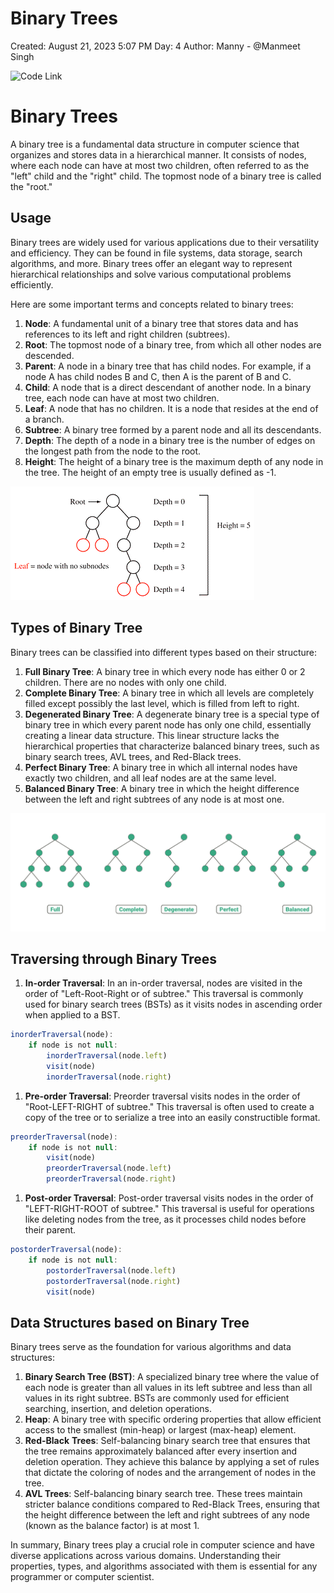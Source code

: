 # Binary Trees

Created: August 21, 2023 5:07 PM
Day: 4
Author: Manny - @Manmeet Singh

![Code Link](https://github.com/manmeetsingh7781/100DaysOfCode/tree/main/Day%20-%204/Code)
# Binary Trees

A binary tree is a fundamental data structure in computer science that organizes and stores data in a hierarchical manner. It consists of nodes, where each node can have at most two children, often referred to as the "left" child and the "right" child. The topmost node of a binary tree is called the "root."

## Usage

Binary trees are widely used for various applications due to their versatility and efficiency. They can be found in file systems, data storage, search algorithms, and more. Binary trees offer an elegant way to represent hierarchical relationships and solve various computational problems efficiently.

Here are some important terms and concepts related to binary trees:

1. **Node**: A fundamental unit of a binary tree that stores data and has references to its left and right children (subtrees).
2. **Root**: The topmost node of a binary tree, from which all other nodes are descended.
3. **Parent**: A node in a binary tree that has child nodes. For example, if a node A has child nodes B and C, then A is the parent of B and C.
4. **Child**: A node that is a direct descendant of another node. In a binary tree, each node can have at most two children.
5. **Leaf**: A node that has no children. It is a node that resides at the end of a branch.
6. **Subtree**: A binary tree formed by a parent node and all its descendants.
7. **Depth**: The depth of a node in a binary tree is the number of edges on the longest path from the node to the root.
8. **Height**: The height of a binary tree is the maximum depth of any node in the tree. The height of an empty tree is usually defined as -1.

![Levels and Depth](https://github.com/manmeetsingh7781/100DaysOfCode/blob/main/Day%20-%204/Images/levels.png)

## Types of Binary Tree

Binary trees can be classified into different types based on their structure:

1. **Full Binary Tree**: A binary tree in which every node has either 0 or 2 children. There are no nodes with only one child.
2. **Complete Binary Tree**: A binary tree in which all levels are completely filled except possibly the last level, which is filled from left to right.
3. **Degenerated Binary Tree**: A degenerate binary tree is a special type of binary tree in which every parent node has only one child, essentially creating a linear data structure. This linear structure lacks the hierarchical properties that characterize balanced binary trees, such as binary search trees, AVL trees, and Red-Black trees.
4. **Perfect Binary Tree**: A binary tree in which all internal nodes have exactly two children, and all leaf nodes are at the same level.
5. **Balanced Binary Tree**: A binary tree in which the height difference between the left and right subtrees of any node is at most one.


![Tree's](https://github.com/manmeetsingh7781/100DaysOfCode/blob/main/Day%20-%204/Images/trees.png)
## Traversing through Binary Trees

1. **In-order Traversal**: In an in-order traversal, nodes are visited in the order of "Left-Root-Right or of subtree." This traversal is commonly used for binary search trees (BSTs) as it visits nodes in ascending order when applied to a BST.

```jsx
inorderTraversal(node):
    if node is not null:
        inorderTraversal(node.left)
        visit(node)
        inorderTraversal(node.right)
```

1. **Pre-order Traversal**: Preorder traversal visits nodes in the order of "Root-LEFT-RIGHT of subtree." This traversal is often used to create a copy of the tree or to serialize a tree into an easily constructible format.

```jsx
preorderTraversal(node):
    if node is not null:
        visit(node)
        preorderTraversal(node.left)
        preorderTraversal(node.right)
```

1. **Post-order Traversal**: Post-order traversal visits nodes in the order of "LEFT-RIGHT-ROOT of subtree." This traversal is useful for operations like deleting nodes from the tree, as it processes child nodes before their parent.

```jsx
postorderTraversal(node):
    if node is not null:
        postorderTraversal(node.left)
        postorderTraversal(node.right)
        visit(node)
```

## Data Structures based on Binary Tree

Binary trees serve as the foundation for various algorithms and data structures:

1. **Binary Search Tree (BST)**: A specialized binary tree where the value of each node is greater than all values in its left subtree and less than all values in its right subtree. BSTs are commonly used for efficient searching, insertion, and deletion operations.
2. **Heap**: A binary tree with specific ordering properties that allow efficient access to the smallest (min-heap) or largest (max-heap) element.
3. **Red-Black** **Trees**: Self-balancing binary search tree that ensures that the tree remains approximately balanced after every insertion and deletion operation. They achieve this balance by applying a set of rules that dictate the coloring of nodes and the arrangement of nodes in the tree.
4. **AVL Trees**: Self-balancing binary search tree. These trees maintain stricter balance conditions compared to Red-Black Trees, ensuring that the height difference between the left and right subtrees of any node (known as the balance factor) is at most 1.

In summary, Binary trees play a crucial role in computer science and have diverse applications across various domains. Understanding their properties, types, and algorithms associated with them is essential for any programmer or computer scientist.
